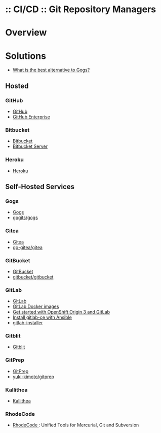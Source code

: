 :: CI/CD :: Git Repository Managers
===================================

# Overview

# Solutions

- [What is the best alternative to Gogs?](https://www.slant.co/options/1395/alternatives/~gogs-alternatives)

## Hosted

### GitHub

- [GitHub](https://github.com/)
- [GitHub Enterprise](https://enterprise.github.com/home)

### Bitbucket

- [Bitbucket](https://bitbucket.org/)
- [Bitbucket Server](https://www.atlassian.com/software/bitbucket/server)

### Heroku

- [Heroku](https://www.heroku.com/)

## Self-Hosted Services

### Gogs

- [Gogs](https://gogs.io/)
- [gogits/gogs](https://github.com/gogits/gogs)

### Gitea

- [Gitea](https://gitea.io/)
- [go-gitea/gitea](https://github.com/go-gitea/gitea)

### GitBucket

- [GitBucket](https://gitbucket.github.io/)
- [gitbucket/gitbucket](https://github.com/gitbucket/gitbucket)

### GitLab

- [GitLab](https://about.gitlab.com/)
- [GitLab Docker images](https://gitlab.com/gitlab-org/gitlab-ce/tree/master/docker)
- [Get started with OpenShift Origin 3 and GitLab](https://about.gitlab.com/2016/06/28/get-started-with-openshift-origin-3-and-gitlab/)
- [Install gitlab-ce with Ansible](https://gitlab.com/bjk-gitlab/ansible-gitlab-ce)
- [gitlab-installer](https://github.com/tuminoid/gitlab-installer)

### Gitblit

- [Gitblit](http://gitblit.com/)

### GitPrep

- [GitPrep](http://gitprep.yukikimoto.com/)
- [yuki-kimoto/gitprep](https://github.com/yuki-kimoto/gitprep)

### Kallithea

- [Kallithea](https://kallithea-scm.org/)

### RhodeCode

- [RhodeCode ](https://rhodecode.com/): Unified Tools for Mercurial, Git and Subversion
